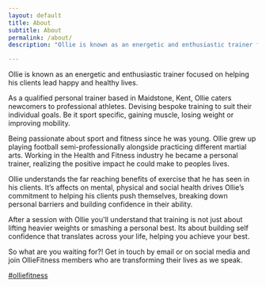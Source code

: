 ```yaml
---
layout: default
title: About
subtitle: About
permalink: /about/
description: "Ollie is known as an energetic and enthusiastic trainer focused on helping his clients lead happy and  healthy lives.  As a qualified personal trainer based in Maidstone, Kent, Ollie caters newcomers to professional athletes. Devising bespoke training to suit there individual goals. Be it sport specific,  gaining muscle, losing weight or improving mobility."

---
```




Ollie is known as an energetic and enthusiastic trainer focused on helping his clients lead happy and  healthy lives.

As a qualified personal trainer based in Maidstone, Kent, Ollie caters newcomers to professional athletes. Devising bespoke training to suit their individual goals. Be it sport specific,  gaining muscle, losing weight or improving mobility.

Being passionate about sport and fitness since he was young. Ollie grew up playing football semi-professionally alongside practicing different martial arts. Working in the Health and Fitness industry he became a personal trainer, realizing the positive impact he could make to peoples lives.

Ollie understands the far reaching benefits of exercise that he has seen in his clients. It’s affects on mental, physical and social health drives Ollie’s commitment to helping his clients push themselves, breaking down personal barriers and building confidence in their ability.

After a session with Ollie you'll understand that training is not just about lifting heavier weights or smashing a personal best. Its about building self confidence that translates across your life, helping you achieve your best. 

So what are you waiting for?! Get in touch by email or on social media and join OllieFitness members who are transforming their lives as we speak.

<a class="team" href="https://www.instagram.com/explore/tags/olliefitness/">#olliefitness</a> 